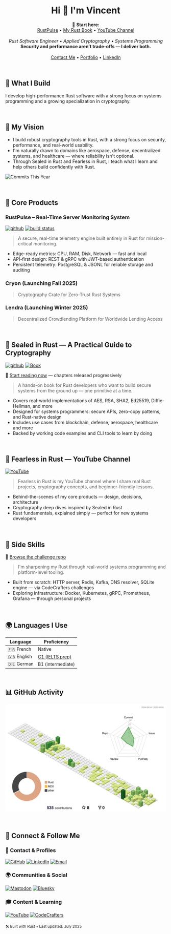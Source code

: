 <h1 align="center">Hi 👋 I'm Vincent</h1>

<p align="center">
  📌 <strong>Start here:</strong><br/>
  <a href="https://github.com/VinEckSie/RustPulse">RustPulse</a> • 
  <a href="https://github.com/VinEckSie/sealed-in-rust">My Rust Book</a> • 
  <a href="https://www.youtube.com/@FearlessInRust">YouTube Channel</a><br/><br/>
  <em>Rust Software Engineer • Applied Cryptography • Systems Programming</em><br/>
  <strong>Security and performance aren’t trade-offs — I deliver both.</strong><br/><br/>
  <a href="mailto:vessystems@pm.me">Contact Me</a> • 
  <a href="https://vinecksie.super.site/">Portfolio</a> • 
  <a href="https://www.linkedin.com/in/vincent-eckert-sierota-926828bb/">LinkedIn</a>
</p>

<br/>

## 🚀 What I Build

I develop high-performance Rust software with a strong focus on systems programming and a growing specialization in cryptography.

<br/>

## 🎯 My Vision
-  I build robust cryptography tools in Rust, with a strong focus on security, performance, and real-world usability.
-  I'm naturally drawn to domains like aerospace, defense, decentralized systems, and healthcare — where reliability isn't optional.
  -  Through Sealed in Rust and Fearless in Rust, I teach what I learn and help others build confidently with Rust.

![Commits This Year](https://img.shields.io/badge/Commits_This_Year-207-informational?style=flat&logo=github)

<br/>

## 🧩 Core Products

### RustPulse – Real-Time Server Monitoring System
[<img alt="github" src="https://img.shields.io/badge/RUSTPULSE-8da0cb?style=for-the-badge&labelColor=555555&logo=github" height="20">](https://github.com/vinecksie/rustpulse)
[<img alt="build status" src="https://img.shields.io/github/actions/workflow/status/vinecksie/rustpulse/ci.yml?branch=main&style=for-the-badge" height="20">](https://github.com/vinecksie/rustpulse/actions?query=branch%3Amain)
<!--
[<img alt="crates.io" src="https://img.shields.io/crates/v/rustpulse.svg?style=for-the-badge&color=fc8d62&logo=rust" height="20">](https://crates.io/crates/rustpulse)
[<img alt="docs.rs" src="https://img.shields.io/badge/docs.rs-rustpulse-66c2a5?style=for-the-badge&labelColor=555555&logo=docs.rs" height="20">](https://docs.rs/rustpulse)
-->

> A secure, real-time telemetry engine built entirely in Rust for mission-critical monitoring.
- Edge-ready metrics: CPU, RAM, Disk, Network — fast and local
- API-first design: REST & gRPC with JWT-based authentication
- Persistent telemetry: PostgreSQL & JSONL for reliable storage and auditing

### Cryon (Launching Fall 2025)
> Cryptography Crate for Zero-Trust Rust Systems
> 
### Lendra (Launching Winter 2025) 
> Decentralized Crowdlending Platform for Worldwide Lending Access

<br/>

## 🔐 Sealed in Rust — A Practical Guide to Cryptography
[<img alt="github" src="https://img.shields.io/badge/SEALED_IN_RUST-8da0cb?style=for-the-badge&labelColor=555555&logo=github" height="20">](https://github.com/vinecksie/sealed-in-rust)
[![Book](https://img.shields.io/badge/Book-Online-blue?style=flat&logo=readthedocs)](https://VinEckSie.github.io/sealed-in-rust)

📖 [Start reading now](https://VinEckSie.github.io/sealed-in-rust) — chapters released progressively
> A hands-on book for Rust developers who want to build secure systems from the ground up — one primitive at a time.

- Covers real-world implementations of AES, RSA, SHA2, Ed25519, Diffie-Hellman, and more
- Designed for systems programmers: secure APIs, zero-copy patterns, and Rust-native design
- Includes use cases from blockchain, defense, aerospace, healthcare and more
- Backed by working code examples and CLI tools to learn by doing

<br/>

## 🎥 Fearless in Rust — YouTube Channel

[![YouTube](https://img.shields.io/badge/Watch_on_YouTube-DD0000?style=flat-square&logo=youtube)](https://www.youtube.com/@FearlessInRust)

> Fearless in Rust is my YouTube channel where I share real Rust projects, cryptography concepts, and beginner-friendly lessons.

- Behind-the-scenes of my core products — design, decisions, architecture  
- Cryptography deep dives inspired by Sealed in Rust 
- Rust fundamentals, explained simply — perfect for new systems developers  

<br/>

## 🧪 Side Skills

📂 [Browse the challenge repo](https://github.com/VinEckSie/side-skills-products)
> I'm sharpening my Rust through real-world systems programming and platform-level tooling.

- Built from scratch: HTTP server, Redis, Kafka, DNS resolver, SQLite engine — via CodeCrafters challenges
- Exploring infrastructure: Docker, Kubernetes, gRPC, Prometheus, Grafana — through personal projects



<br/>

## 🌍 Languages I Use

| Language   | Proficiency    |
|------------|----------------|
| 🇫🇷 French   | Native         |
| 🇬🇧 English  | [C1 (IELTS prep)](https://drive.proton.me/urls/FGH49T2Q9W#tdqOX2hJ65Tq)|
| 🇩🇪 German   | B1 (intermediate) |

<!--
<a href="https://github.com/VinEckSie" align="left"><img src="https://github-readme-stats.vercel.app/api/top-langs/?username=VinEckSie&langs_count=10&title_color=a855f7&text_color=ffffff&icon_color=a855f7&bg_color=1c1917&hide_border=true&locale=en&custom_title=Top%20%Languages" alt="Top Languages" /></a>
-->

<br/>

## 📊 GitHub Activity

[![RustPulse](./profile-3d-contrib/profile-green.svg)](https://github.com/VinEckSie/RustPulse)

<br/>

<!--[![CodeCrafters](https://img.shields.io/badge/CodeCrafters-404060?style=for-the-badge)](https://app.codecrafters.io/users/feliposz)-->

## 📡 Connect & Follow Me

### 📇 Contact & Profiles  
[![GitHub](https://img.shields.io/badge/GitHub-000?style=flat-square&logo=github)](https://github.com/VinEckSie)
[![LinkedIn](https://img.shields.io/badge/LinkedIn-0077B5?style=flat-square&logo=linkedin)](https://www.linkedin.com/in/vincent-eckert-sierota-926828bb/)
[![Email](https://img.shields.io/badge/Email-ProtonMail-8B89CC?style=flat-square&logo=protonmail)](mailto:vessystems@pm.me)  

### 🌍 Communities & Social  
[![Mastodon](https://img.shields.io/badge/Mastodon-6364FF?style=flat-square&logo=mastodon)](https://mastodon.social/@vinecksie)
[![Bluesky](https://img.shields.io/badge/Bluesky-1DA1F2?style=flat-square&logo=bluesky)](https://bsky.app/profile/vinecksie.bsky.social)


### 🎓 Content & Learning  
[![YouTube](https://img.shields.io/badge/Fearless_in_Rust-DD0000?style=flat-square&logo=youtube)](https://www.youtube.com/@FearlessInRust)
[![CodeCrafters](https://img.shields.io/badge/CodeCrafters-404060?style=flat-square)](https://app.codecrafters.io/users/VinEckSie)


<sub>🛠️ Built with Rust • Last updated: July 2025</sub>

<!--
<a href="http://www.github.com/VinEckSie"><img src="https://github-readme-stats.vercel.app/api?username=VinEckSie&show_icons=true&hide=&count_private=true&title_color=0891b2&text_color=ffffff&icon_color=0891b2&bg_color=1c1917&hide_border=true&show_icons=true" alt="VinEckSie's GitHub stats" /></a>   


<a href="https://github.com/VinEckSie" align="left"><img src="https://github-readme-stats.vercel.app/api/top-langs/?username=VinEckSie&langs_count=10&title_color=a855f7&text_color=ffffff&icon_color=a855f7&bg_color=1c1917&hide_border=true&locale=en&custom_title=Top%20%Languages" alt="Top Languages" /></a>
-->
<!--
[![Github Contribution Activity](https://github-readme-activity-graph.vercel.app/graph?username=vinecksie&theme=github-compact)](https://github.com/vinecksie/github-readme-activity-graph)
-->

